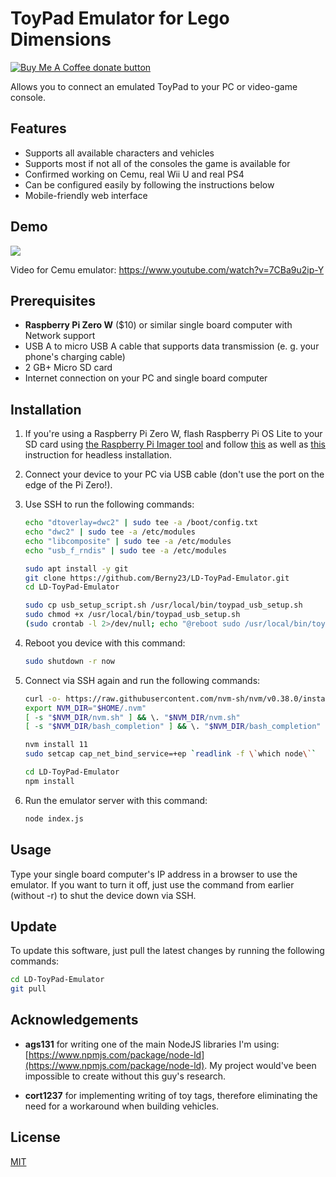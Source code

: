 # ToyPad Emulator for Lego Dimensions

<a href="https://www.buymeacoffee.com/Berny23" title="Donate to this project using Buy Me A Coffee"><img src="https://img.shields.io/badge/buy%20me%20a%20coffee-donate-yellow.svg" alt="Buy Me A Coffee donate button" /></a>
</span>

Allows you to connect an emulated ToyPad to your PC or video-game console.

## Features
- Supports all available characters and vehicles
- Supports most if not all of the consoles the game is available for
- Confirmed working on Cemu, real Wii U and real PS4
- Can be configured easily by following the instructions below
- Mobile-friendly web interface

## Demo
![](https://i.imgur.com/Hg12EDL.jpg)

Video for Cemu emulator: https://www.youtube.com/watch?v=7CBa9u2ip-Y

## Prerequisites
* **Raspberry Pi Zero W** ($10) or similar single board computer with Network support
* USB A to micro USB A cable that supports data transmission (e. g. your phone's charging cable)
* 2 GB+ Micro SD card
* Internet connection on your PC and single board computer

## Installation

1. If you're using a Raspberry Pi Zero W, flash Raspberry Pi OS Lite to your SD card using [the Raspberry Pi Imager tool](https://www.raspberrypi.org/software/) and follow [this](https://www.raspberrypi.org/documentation/configuration/wireless/headless.md) as well as [this](https://www.raspberrypi.org/documentation/remote-access/ssh/README.md) instruction for headless installation.

2. Connect your device to your PC via USB cable (don't use the port on the edge of the Pi Zero!).

4. Use SSH to run the following commands:<br>
   ```bash
   echo "dtoverlay=dwc2" | sudo tee -a /boot/config.txt
   echo "dwc2" | sudo tee -a /etc/modules
   echo "libcomposite" | sudo tee -a /etc/modules
   echo "usb_f_rndis" | sudo tee -a /etc/modules
   
   sudo apt install -y git
   git clone https://github.com/Berny23/LD-ToyPad-Emulator.git
   cd LD-ToyPad-Emulator
   
   sudo cp usb_setup_script.sh /usr/local/bin/toypad_usb_setup.sh
   sudo chmod +x /usr/local/bin/toypad_usb_setup.sh
   (sudo crontab -l 2>/dev/null; echo "@reboot sudo /usr/local/bin/toypad_usb_setup.sh") | sudo crontab -
   ```
   
5. Reboot you device with this command:
   ```bash
   sudo shutdown -r now
   ```
   
6. Connect via SSH again and run the following commands:
   ```bash
   curl -o- https://raw.githubusercontent.com/nvm-sh/nvm/v0.38.0/install.sh | bash
   export NVM_DIR="$HOME/.nvm"
   [ -s "$NVM_DIR/nvm.sh" ] && \. "$NVM_DIR/nvm.sh"
   [ -s "$NVM_DIR/bash_completion" ] && \. "$NVM_DIR/bash_completion"
   
   nvm install 11
   sudo setcap cap_net_bind_service=+ep `readlink -f \`which node\``
   
   cd LD-ToyPad-Emulator
   npm install
   ```
   
7. Run the emulator server with this command:
   ```bash
   node index.js
   ```

## Usage
Type your single board computer's IP address in a browser to use the emulator. If you want to turn it off, just use the command from earlier (without -r) to shut the device down via SSH.

## Update
To update this software, just pull the latest changes by running the following commands:
````bash
cd LD-ToyPad-Emulator
git pull
````

## Acknowledgements
* **ags131** for writing one of the main NodeJS libraries I'm using: [https://www.npmjs.com/package/node-ld](https://www.npmjs.com/package/node-ld). My project would've been impossible to create without this guy's research.

* **cort1237** for implementing writing of toy tags, therefore eliminating the need for a workaround when building vehicles.


## License
[MIT](https://choosealicense.com/licenses/mit/)
